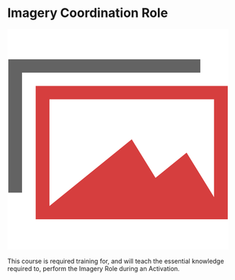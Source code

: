 # Imagery Coordination Role

![Imagery Role Icon](imagery.png)

This course is required training for, and will teach the essential knowledge required to, perform the Imagery Role during an Activation.